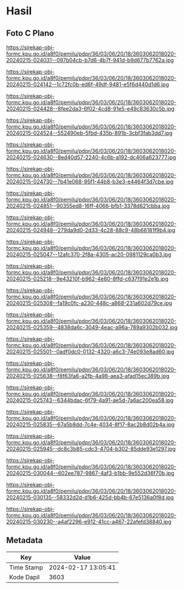 # Hasil

## Foto C Plano

https://sirekap-obj-formc.kpu.go.id/a8f0/pemilu/pdpr/36/03/06/20/18/3603062018020-20240215-024031--097b04cb-b7d6-4b7f-941d-b9d677b7762a.jpg

https://sirekap-obj-formc.kpu.go.id/a8f0/pemilu/pdpr/36/03/06/20/18/3603062018020-20240215-024142--1c72fc0b-ed6f-49df-9481-e5f6d440d1d6.jpg

https://sirekap-obj-formc.kpu.go.id/a8f0/pemilu/pdpr/36/03/06/20/18/3603062018020-20240215-024428--8fee2da3-6f02-4cd8-91e5-e49c83630c5b.jpg

https://sirekap-obj-formc.kpu.go.id/a8f0/pemilu/pdpr/36/03/06/20/18/3603062018020-20240215-024524--552490eb-5fbd-435b-891b-3cbf3fab3dd7.jpg

https://sirekap-obj-formc.kpu.go.id/a8f0/pemilu/pdpr/36/03/06/20/18/3603062018020-20240215-024630--8ed40d57-2240-4c6b-a192-dc406a623777.jpg

https://sirekap-obj-formc.kpu.go.id/a8f0/pemilu/pdpr/36/03/06/20/18/3603062018020-20240215-024730--7b41e068-95f1-44b8-b3e3-e4464f3d7cbe.jpg

https://sirekap-obj-formc.kpu.go.id/a8f0/pemilu/pdpr/36/03/06/20/18/3603062018020-20240215-024851--90355ed8-16ff-4066-bfb1-3378d621cbba.jpg

https://sirekap-obj-formc.kpu.go.id/a8f0/pemilu/pdpr/36/03/06/20/18/3603062018020-20240215-024948--279da9d0-2d33-4c28-88c9-48b66181f9b4.jpg

https://sirekap-obj-formc.kpu.go.id/a8f0/pemilu/pdpr/36/03/06/20/18/3603062018020-20240215-025047--12afc370-2f8a-4305-ac20-0981129ca0b3.jpg

https://sirekap-obj-formc.kpu.go.id/a8f0/pemilu/pdpr/36/03/06/20/18/3603062018020-20240215-025218--9e43210f-b962-4e60-8ffd-c637f91e2e1b.jpg

https://sirekap-obj-formc.kpu.go.id/a8f0/pemilu/pdpr/36/03/06/20/18/3603062018020-20240215-025308--fa19c0fc-a230-448c-a868-231a602d79ce.jpg

https://sirekap-obj-formc.kpu.go.id/a8f0/pemilu/pdpr/36/03/06/20/18/3603062018020-20240215-025359--4838da6c-3049-4eac-a96a-789a9302b032.jpg

https://sirekap-obj-formc.kpu.go.id/a8f0/pemilu/pdpr/36/03/06/20/18/3603062018020-20240215-025501--0adf0dc0-0132-4320-a6c3-74e093e8ad60.jpg

https://sirekap-obj-formc.kpu.go.id/a8f0/pemilu/pdpr/36/03/06/20/18/3603062018020-20240215-025638--f8f63fa6-a2fb-4a98-aea3-afad15ec389b.jpg

https://sirekap-obj-formc.kpu.go.id/a8f0/pemilu/pdpr/36/03/06/20/18/3603062018020-20240215-025743--6344bdac-6f79-4a91-ae5d-7a6ac200ea58.jpg

https://sirekap-obj-formc.kpu.go.id/a8f0/pemilu/pdpr/36/03/06/20/18/3603062018020-20240215-025835--67a5b8dd-7c4e-4034-8f17-8ac2b8d02b4a.jpg

https://sirekap-obj-formc.kpu.go.id/a8f0/pemilu/pdpr/36/03/06/20/18/3603062018020-20240215-025945--dc8c3b85-cdc3-4704-b302-85dde93e1297.jpg

https://sirekap-obj-formc.kpu.go.id/a8f0/pemilu/pdpr/36/03/06/20/18/3603062018020-20240215-030044--602ee787-9867-4af3-b1bb-9e552d36f70b.jpg

https://sirekap-obj-formc.kpu.go.id/a8f0/pemilu/pdpr/36/03/06/20/18/3603062018020-20240215-030135--58332d2d-d1b6-425d-bb4b-67e5136a0f8d.jpg

https://sirekap-obj-formc.kpu.go.id/a8f0/pemilu/pdpr/36/03/06/20/18/3603062018020-20240215-030230--a4af2296-e912-41cc-a467-22afefd38840.jpg


## Metadata

| Key        | Value               |
| ---------- | ------------------- |
| Time Stamp | 2024-02-17 13:05:41 |
| Kode Dapil | 3603                |



